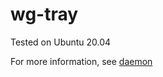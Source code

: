 # wg-tray

Tested on Ubuntu 20.04

For more information, see [daemon](https://github.com/rxchard/wg-tray-daemon)

